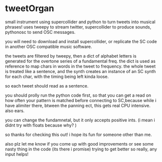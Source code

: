 # tweetOrgan
small instrument using supercollider and python to turn tweets into musical phrases!
uses tweepy to stream twitter, supercollider to produce sounds, pythonosc to send OSC messages. 

you will need to download and install supercollider, or replicate the SC code in another OSC compatible music software. 

the tweets are filtered by tweepy, then a dict of alphabet letters is generated for the overtone series of a fundamental freq. 
the dict is used as reference to map chars in words in the tweet to frequency. the whole tweet is treated like a sentence, and the synth creates an instance of an SC synth for each char, with the timing being left kinda loose. 

so each tweet should read as a sentence. 

you should prolly run the python code first, so that you can get a read on how often your pattern is matched before connecting to SC,because while i have alimiter there, btween the panning ect, this gets real CPU intensive. 
also ears. 

you can change the fundamnetal, but it only accepts positive ints. (i mean i didnt try with floats because why? )

so thanks for checking this out! i hope its fun for someone other than me.

also plz let me know if you come up with good improvements or see some nasty thing in the code (its there i promise) 
trying to get better so really, any input helps!


